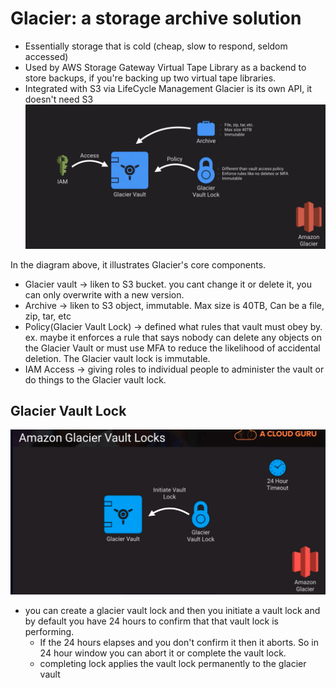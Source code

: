# Glacier: a storage archive solution
- Essentially storage that is cold (cheap, slow to respond, seldom accessed)
- Used by AWS Storage Gateway Virtual Tape Library as a backend to store backups, if you're backing up two virtual tape libraries.
- Integrated with S3 via LifeCycle Management
Glacier is its own API, it doesn't need S3
![alt text](Glacier.png)

In the diagram above, it illustrates Glacier's core components.
- Glacier vault -> liken to S3 bucket. you cant change it or delete it, you can only overwrite with a new version.
- Archive -> liken to S3 object, immutable. Max size is 40TB, Can be a file, zip, tar, etc
- Policy(Glacier Vault Lock) -> defined what rules that vault must obey by. ex. maybe it enforces a rule that says nobody can delete any objects on the Glacier Vault or must use MFA to reduce the likelihood of accidental deletion. The Glacier vault lock is immutable.
- IAM Access -> giving roles to individual people to administer the vault or do things to the Glacier vault lock.

## Glacier Vault Lock
![alt text](glacier_vault_lock.png)
- you can create a glacier vault lock and then you initiate a vault lock and by default you have 24 hours to confirm that that vault lock is performing. 
  - If the 24 hours elapses and you don't confirm it then it aborts. So in 24 hour window you can abort it or complete the vault lock. 
  - completing lock applies the vault lock permanently to the glacier vault
